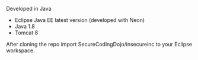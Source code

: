 Developed in Java
* Eclipse Java EE latest version (developed with Neon) 
* Java 1.8
* Tomcat 8 

After cloning the repo import SecureCodingDojo/insecureinc to your Eclipse workspace. 